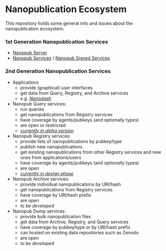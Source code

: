 # Nanopublication Ecosystem

This repository holds some general info and issues about the nanopublication ecosystem.

### 1st Generation Nanopublication Services

- [Nanopub Server](https://github.com/tkuhn/nanopub-server)
- [Nanopub Services](https://github.com/peta-pico/nanopub-services) / [Nanopub Signed Services](https://github.com/peta-pico/signed-nanopub-services)

### 2nd Generation Nanopublication Services

- Applications
  - provide (graphical) user interfaces
  - get data from Query, Registry, and Archive services
  - _e.g. [Nanodash](https://github.com/knowledgepixels/nanodash)_
- Nanopub Query services:
  - run queries
  - get nanopublications from Registry services
  - have coverage by agents/pubkeys (and optionally types)
  - are open or restricted
  - _[currently in alpha version](https://github.com/knowledgepixels/nanopub-query)_
- Nanopub Registry services:
  - provide lists of nanopublications by pubkey/type
  - publish new nanopublications
  - get existing nanopublications from other Registry services and new ones from applications/users
  - have coverage by agents/pubkeys (and optionally types)
  - are open
  - _[currently in design phase](https://github.com/knowledgepixels/nanopub-registry)_
- Nanopub Archive services:
  - provide individual nanopublications by URI/hash
  - get nanopublications from Registry services
  - have coverage by URI/hash prefix
  - are open
  - _to be developed_
- Nanopub Dump services:
  - provide bulk nanopublication files
  - get data from Archive, Registry, and Query services
  - have coverage by pubkey/type or by URI/hash prefix
  - can hosted on existing data repositories such as Zenodo
  - are open
  - _to be developed_
